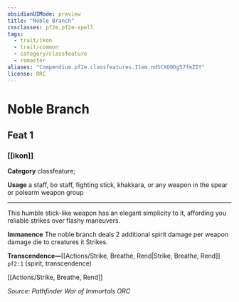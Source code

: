 ```yaml
---
obsidianUIMode: preview
title: "Noble Branch"
cssclasses: pf2e,pf2e-spell
tags:
  - trait/ikon
  - trait/common
  - category/classfeature
  - remaster
aliases: "Compendium.pf2e.classfeatures.Item.ndSCXO9Dg57fmZIY"
license: ORC
---
```

# Noble Branch
## Feat 1
### [[ikon]]

**Category** classfeature; 




**Usage** a staff, bo staff, fighting stick, khakkara, or any weapon in the spear or polearm weapon group

* * *

This humble stick-like weapon has an elegant simplicity to it, affording you reliable strikes over flashy maneuvers.

**Immanence** The noble branch deals 2 additional spirit damage per weapon damage die to creatures it Strikes.

**Transcendence—**[[Actions/Strike, Breathe, Rend|Strike, Breathe, Rend]] `pf2:1` (spirit, transcendence)

[[Actions/Strike, Breathe, Rend]]

*Source: Pathfinder War of Immortals*
*ORC*